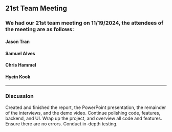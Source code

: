 ## 21st Team Meeting

### We had our 21st team meeting on 11/19/2024, the attendees of the meeting are as follows:
#### Jason Tran
#### Samuel Alves
#### Chris Hammel
#### Hyein Kook
---

### Discussion
Created and finished the report, the PowerPoint presentation, the remainder of the interviews, and the demo video.
Continue polishing code, features, backend, and UI.
Wrap up the project, and overview all code and features. Ensure there are no errors. Conduct in-depth testing.
